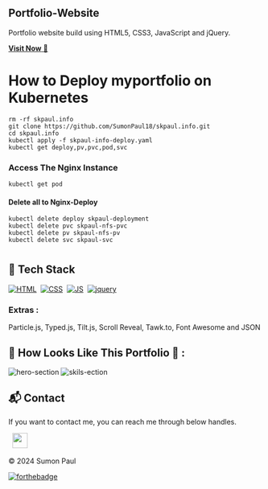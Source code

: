 ## Portfolio-Website
Portfolio website build using HTML5, CSS3, JavaScript and jQuery.

<a href="https://skpaul.netlify.app/" target="_blank">**Visit Now** 🚀</a>

# How to Deploy myportfolio on Kubernetes

~~~
rm -rf skpaul.info
git clone https://github.com/SumonPaul18/skpaul.info.git
cd skpaul.info
kubectl apply -f skpaul-info-deploy.yaml
kubectl get deploy,pv,pvc,pod,svc
~~~

### Access The Nginx Instance
~~~
kubectl get pod
~~~
#### Delete all to Nginx-Deploy
~~~
kubectl delete deploy skpaul-deployment
kubectl delete pvc skpaul-nfs-pvc
kubectl delete pv skpaul-nfs-pv
kubectl delete svc skpaul-svc
~~~
#

## 📌 Tech Stack
[![HTML](https://img.shields.io/badge/html5%20-%23E34F26.svg?&style=for-the-badge&logo=html5&logoColor=white)](https://github.com/SumonPaul18/skpaul.info/blob/main/index.html)&nbsp;
[![CSS](https://img.shields.io/badge/css3%20-%231572B6.svg?&style=for-the-badge&logo=css3&logoColor=white)](https://github.com/SumonPaul18/skpaul.info/tree/main/assets/css)&nbsp;
[![JS](https://img.shields.io/badge/javascript%20-%23323330.svg?&style=for-the-badge&logo=javascript&logoColor=%23F7DF1E)](https://github.com/SumonPaul18/skpaul.info/search?l=javascript)&nbsp;
[![jquery](https://img.shields.io/badge/jquery-%230769AD.svg?style=for-the-badge&logo=jquery&logoColor=white)](https://github.com/SumonPaul18/skpaul.info/tree/main)

### Extras : 
Particle.js, Typed.js, Tilt.js, Scroll Reveal, Tawk.to, Font Awesome and JSON

## 📌 How Looks Like This Portfolio 🙈 :
![hero-section](https://github.com/SumonPaul18/skpaul.info/blob/main/assets/images/hero-section.png?raw=true)
![skils-ection](https://github.com/SumonPaul18/skpaul.info/blob/main/assets/images/skill-section.png?raw=true)


<h2>📬 Contact</h2>


If you want to contact me, you can reach me through below handles.

&nbsp;&nbsp;<a href="https://www.linkedin.com/in/sumonpaul/"><img src="https://www.felberpr.com/wp-content/uploads/linkedin-logo.png" width="30"></img></a>

© 2024 Sumon Paul


[![forthebadge](https://forthebadge.com/images/badges/built-with-love.svg)](https://forthebadge.com)
